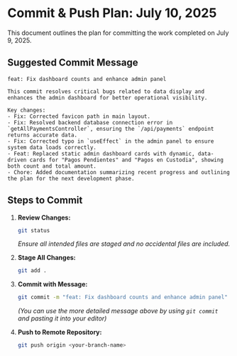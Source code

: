 # Commit & Push Plan: July 10, 2025

This document outlines the plan for committing the work completed on July 9, 2025.

## Suggested Commit Message

```
feat: Fix dashboard counts and enhance admin panel

This commit resolves critical bugs related to data display and enhances the admin dashboard for better operational visibility.

Key changes:
- Fix: Corrected favicon path in main layout.
- Fix: Resolved backend database connection error in `getAllPaymentsController`, ensuring the `/api/payments` endpoint returns accurate data.
- Fix: Corrected typo in `useEffect` in the admin panel to ensure system data loads correctly.
- Feat: Replaced static admin dashboard cards with dynamic, data-driven cards for "Pagos Pendientes" and "Pagos en Custodia", showing both count and total amount.
- Chore: Added documentation summarizing recent progress and outlining the plan for the next development phase.
```

## Steps to Commit

1.  **Review Changes:**
    ```bash
    git status
    ```
    *Ensure all intended files are staged and no accidental files are included.*

2.  **Stage All Changes:**
    ```bash
    git add .
    ```

3.  **Commit with Message:**
    ```bash
    git commit -m "feat: Fix dashboard counts and enhance admin panel"
    ```
    *(You can use the more detailed message above by using `git commit` and pasting it into your editor)*

4.  **Push to Remote Repository:**
    ```bash
    git push origin <your-branch-name>
    ```

